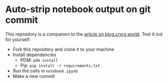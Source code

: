 # Auto-strip notebook output on git commit

This repository is a companion to the [article on blog.crvrs.world](https://blog.crvrs.world/auto-strip-notebook-output-on-git-commit/). Test it out for yourself:

- Fork this repository and clone it to your machine
- Install dependencies
  - PDM: `pdm install`
  - Pip: `pip install -r requirements.txt`
- Run the cells in `notebook.ipynb`
- Make a new commit

